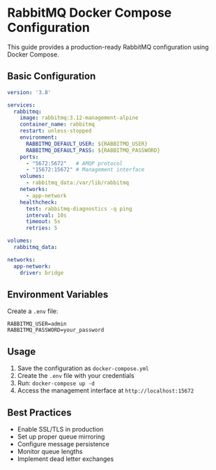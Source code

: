 # RabbitMQ Docker Compose Configuration

This guide provides a production-ready RabbitMQ configuration using Docker Compose.

## Basic Configuration

```yaml
version: '3.8'

services:
  rabbitmq:
    image: rabbitmq:3.12-management-alpine
    container_name: rabbitmq
    restart: unless-stopped
    environment:
      RABBITMQ_DEFAULT_USER: ${RABBITMQ_USER}
      RABBITMQ_DEFAULT_PASS: ${RABBITMQ_PASSWORD}
    ports:
      - "5672:5672"   # AMQP protocol
      - "15672:15672" # Management interface
    volumes:
      - rabbitmq_data:/var/lib/rabbitmq
    networks:
      - app-network
    healthcheck:
      test: rabbitmq-diagnostics -q ping
      interval: 10s
      timeout: 5s
      retries: 5

volumes:
  rabbitmq_data:

networks:
  app-network:
    driver: bridge
```

## Environment Variables

Create a `.env` file:

```env
RABBITMQ_USER=admin
RABBITMQ_PASSWORD=your_password
```

## Usage

1. Save the configuration as `docker-compose.yml`
2. Create the `.env` file with your credentials
3. Run: `docker-compose up -d`
4. Access the management interface at `http://localhost:15672`

## Best Practices

- Enable SSL/TLS in production
- Set up proper queue mirroring
- Configure message persistence
- Monitor queue lengths
- Implement dead letter exchanges